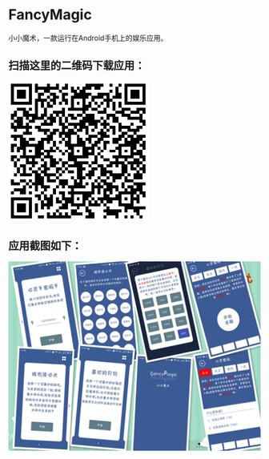 # FancyMagic
小小魔术，一款运行在Android手机上的娱乐应用。

## 扫描这里的二维码下载应用：

![image](https://github.com/yubo725/FancyMagic/blob/master/screenshot/download_qrcode.png)

## 应用截图如下：

![image](https://github.com/yubo725/FancyMagic/blob/master/screenshot/screenshots.jpg)
